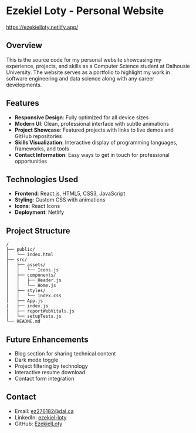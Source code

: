 # Ezekiel Loty - Personal Website 
https://ezekielloty.netlify.app/

## Overview

This is the source code for my personal website showcasing my experience, projects, and skills as a Computer Science student at Dalhousie University. The website serves as a portfolio to highlight my work in software engineering and data science along with any career developments.

## Features

- **Responsive Design**: Fully optimized for all device sizes
- **Modern UI**: Clean, professional interface with subtle animations
- **Project Showcase**: Featured projects with links to live demos and GitHub repositories
- **Skills Visualization**: Interactive display of programming languages, frameworks, and tools
- **Contact Information**: Easy ways to get in touch for professional opportunities

## Technologies Used

- **Frontend**: React.js, HTML5, CSS3, JavaScript
- **Styling**: Custom CSS with animations
- **Icons**: React Icons
- **Deployment**: Netlify

## Project Structure

```
/
├── public/
│   └── index.html
├── src/
│   ├── assets/
│   │   └── Icons.js
│   ├── components/
│   │   ├── Header.js
│   │   └── Home.js
│   ├── styles/
│   │   └── index.css
│   ├── App.js
|   ├── index.js
|   ├── reportWebVitals.js
│   └── setupTests.js
└── README.md
```

## Future Enhancements

- Blog section for sharing technical content
- Dark mode toggle
- Project filtering by technology
- Interactive resume download
- Contact form integration

## Contact

- Email: ez276182@dal.ca
- LinkedIn: [ezekiel-loty](https://linkedin.com/in/ezekiel-loty)
- GitHub: [EzekielLoty](https://github.com/EzekielLoty)
